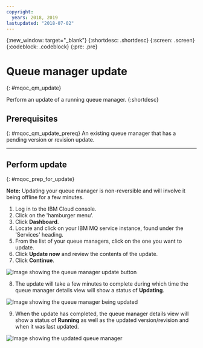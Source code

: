 ```yaml
---
copyright:
  years: 2018, 2019
lastupdated: "2018-07-02"
---
```


{:new_window: target="_blank"}
{:shortdesc: .shortdesc}
{:screen: .screen}
{:codeblock: .codeblock}
{:pre: .pre}

# Queue manager update
{: #mqoc_qm_update}

Perform an update of a running queue manager.
{:shortdesc}

## Prerequisites
{: #mqoc_qm_update_prereq}
An existing queue manager that has a pending version or revision update.

---

## Perform update
{: #mqoc_prep_for_update}

**Note:** Updating your queue manager is non-reversible and will involve it being offline for a few minutes.

1. Log in to the IBM Cloud console.
2. Click on the 'hamburger menu'.
3. Click **Dashboard**.
4. Locate and click on your IBM MQ service instance, found under the 'Services' heading.
5. From the list of your queue managers, click on the one you want to update.
6. Click **Update now** and review the contents of the update.
7. Click **Continue**.

 ![Image showing the queue manager update button](./images/mqoc_qm_update_qm3.png)

8. The update will take a few minutes to complete during which time the queue manager details view will show a status of **Updating**.

 ![Image showing the queue manager being updated](./images/mqoc_qm_update_qm6.png)

9. When the update has completed, the queue manager details view will show a status of **Running** as well as the updated version/revision and when it was last updated.

 ![Image showing the updated queue manager](./images/mqoc_qm_update_qm7.png)
